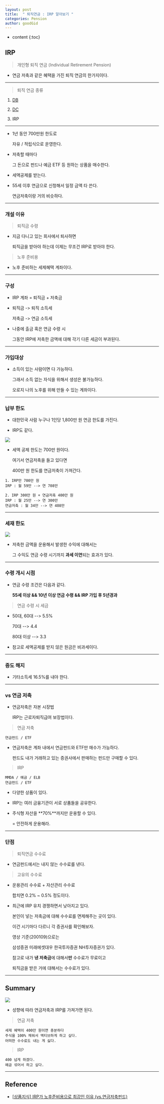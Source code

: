 ```yaml
---
layout: post
title:  " 퇴직연금 : IRP 알아보기 "
categories: Pension
author: goodGid
---
```

* content
{:toc}

## IRP

> 개인형 퇴직 연금 (Individual Retirement Pension)

* 연금 저축과 같은 혜택을 가진 퇴직 연금의 한가지이다.

---

> 퇴직 연금 종류

1. [DB]({{site.url}}/Retirement-Pension-DB-and-DC/#db)

1. [DC]({{site.url}}/Retirement-Pension-DB-and-DC/#dc)

3. IRP

---

* 1년 동안 700만원 한도로 

  자유 / 적립식으로 운영한다.

* 저축할 때마다 

  그 돈으로 펀드나 예금 ETF 등 원하는 상품을 매수한다.

* 세액공제를 받는다.

* 55세 이후 연금으로 신청해서 일정 금액 타 쓴다.

  연금저축이랑 거의 비슷하다.


---

### 개설 이유

> 퇴직금 수령

* 지금 다니고 있는 회사에서 퇴사하면 

  퇴직금을 받아야 하는데 이제는 무조건 IRP로 받아야 한다.

> 노후 준비용

* 노후 준비하는 세제혜택 계좌이다.


---

### 구성

* IRP 계좌 = 퇴직금 + 저축금

* 퇴직금 -> 퇴직 소득세

  저축금 -> 연금 소득세

* 나중에 출금 혹은 연금 수령 시 

  그동안 IRP에 저축한 금액에 대해 각기 다른 세금이 부과된다.

---

### 가입대상

* 소득이 있는 사람이면 다 가능하다.

  그래서 소득 없는 자식을 위해서 생성은 불가능하다.

  오로지 나의 노후를 위해 만들 수 있는 계좌이다.

---

### 납부 한도

* 대한민국 사람 누구나 1인당 1,800만 원 연금 한도를 가진다.

* IRP도 같다.

![](/assets/img/pension/Retirement-Pension-IRP_1.png)

* 세액 공제 한도는 700만 원이다.

  여기서 연금저축을 들고 있다면 
  
  400만 원 한도를 연금저축이 가져간다.

```
1. IRP만 700만 원
IRP : 월 59만 --> 연 708만

2. IRP 300만 원 + 연금저축 400만 원
IRP : 월 25만 --> 연 300만
연금저축 : 월 34만 --> 연 408만
```

---

### 세재 한도

![](/assets/img/pension/Retirement-Pension-IRP_2.png)

* 저축한 금액을 운용해서 발생한 수익에 대해서는

  그 수익도 연금 수령 시기까지 **과세 이연**되는 효과가 있다.



---

### 수령 개시 시점

* 연금 수령 조건은 다음과 같다.

  **55세 이상 && 10년 이상 연금 수령 && IRP 가입 후 5년경과**

> 연금 수령 시 세금

* 50대, 60대   --> 5.5%

  70대         --> 4.4

  80대 이상     --> 3.3

* 참고로 세액공제를 받지 않은 원금은 비과세이다.


---

### 중도 해지

* 기타소득세 16.5%를 내야 한다.


---

### vs 연금 저축

* 연금저축은 자본 시장법

  IRP는 근로자퇴직급여 보장법이다.

> 연금 저축

```
연금펀드 / ETF
```

* 연금저축은 계좌 내에서 연금펀드와 ETF만 매수가 가능하다.

  펀드도 내가 거래하고 있는 증권사에서 판매하는 펀드만 구매할 수 있다.

> IRP

```
MMDA / 예금 / ELB
연금펀드 / ETF
```

* 다양한 상품이 있다.

* IRP는 여러 금융기관이 서로 상품들을 공유한다.

* 주식형 자산을 **70%**까지만 운용할 수 있다.

  = 안전하게 운용해라.


---

### 단점

> 퇴직연금 수수료

* 연금펀드에서는 내지 않는 수수료를 낸다.

> 고유의 수수료

* 운용관리 수수료 + 자산관리 수수료

  합치면 0.2% ~ 0.5% 정도이다.

* 최근에 IRP 유치 경쟁하면서 낮아지고 있다.

  본인이 넣는 저축금에 대해 수수료를 면제해주는 곳이 있다.

  이건 시기마다 다르니 각 증권사를 확인해보자.

  영상 기준(200109)으로는 

  삼성증권 미래에셋대우 한국투자증권 NH투자증권가 있다.

  참고로 내가 **낸 저축금**에 대해서**만** 수수료가 무료이고

  퇴직금을 받은 거에 대해서는 수수료가 있다.

---

## Summary

![](/assets/img/pension/Retirement-Pension-IRP_3.png)


* 성향에 따라 연금저축과 IRP를 가져가면 된다.

> 연금 저축

```
세제 혜택이 400만 원이면 충분하다
주식을 100% 채워서 액티브하게 하고 싶다.
어떠한 수수료도 내는 게 싫다.
```

> IRP

```
400 넘게 하겠다.
예금 섞어서 하고 싶다.
```

---

## Reference

* [[상품지식] IRP가 노후준비용으로 최강인 이유 (vs.연금저축펀드)](https://www.youtube.com/watch?v=xqXD9R_3TOI)

